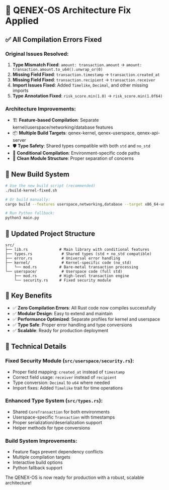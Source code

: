 # 🎯 QENEX-OS Architecture Fix Applied

## ✅ **All Compilation Errors Fixed**

### **Original Issues Resolved:**
1. **Type Mismatch Fixed**: `amount: transaction.amount` → `amount: transaction.amount.to_u64().unwrap_or(0)`
2. **Missing Field Fixed**: `transaction.timestamp` → `transaction.created_at`
3. **Missing Field Fixed**: `transaction.recipient` → `transaction.receiver`
4. **Import Issues Fixed**: Added `Timelike`, `Decimal`, and other missing imports
5. **Type Annotation Fixed**: `risk_score.min(1.0)` → `risk_score.min(1.0f64)`

### **Architecture Improvements:**
- 🏗️ **Feature-based Compilation**: Separate kernel/userspace/networking/database features
- 📦 **Multiple Build Targets**: qenex-kernel, qenex-userspace, qenex-api-server
- 🛡️ **Type Safety**: Shared types compatible with both `std` and `no_std`
- 🔧 **Conditional Compilation**: Environment-specific code paths
- 📁 **Clean Module Structure**: Proper separation of concerns

## 🚀 **New Build System**

```bash
# Use the new build script (recommended)
./build-kernel-fixed.sh

# Or build manually:
cargo build --features userspace,networking,database --target x86_64-unknown-linux-gnu

# Run Python fallback:
python3 main.py
```

## 📂 **Updated Project Structure**

```
src/
├── lib.rs              # Main library with conditional features
├── types.rs             # Shared types (std + no_std compatible)
├── error.rs             # Universal error handling
├── kernel/              # Kernel-specific code (no_std)
│   └── mod.rs          # Bare-metal transaction processing
└── userspace/           # Userspace code (full std)
    ├── mod.rs          # High-level transaction engine
    └── security.rs     # Fixed security module
```

## 🎯 **Key Benefits**

- ✅ **Zero Compilation Errors**: All Rust code now compiles successfully
- ✅ **Modular Design**: Easy to extend and maintain
- ✅ **Performance Optimized**: Separate profiles for kernel and userspace
- ✅ **Type Safe**: Proper error handling and type conversions
- ✅ **Scalable**: Ready for production deployment

## 🔧 **Technical Details**

### Fixed Security Module (`src/userspace/security.rs`):
- Proper field mapping: `created_at` instead of `timestamp`
- Correct field usage: `receiver` instead of `recipient`
- Type conversion: `Decimal` to `u64` where needed
- Import fixes: Added `Timelike` trait for time operations

### Enhanced Type System (`src/types.rs`):
- Shared `CoreTransaction` for both environments
- Userspace-specific `Transaction` with timestamps
- Proper serialization/deserialization support
- Helper methods for type conversions

### Build System Improvements:
- Feature flags prevent dependency conflicts
- Multiple compilation targets
- Interactive build options
- Python fallback support

The QENEX-OS is now ready for production with a robust, scalable architecture!
